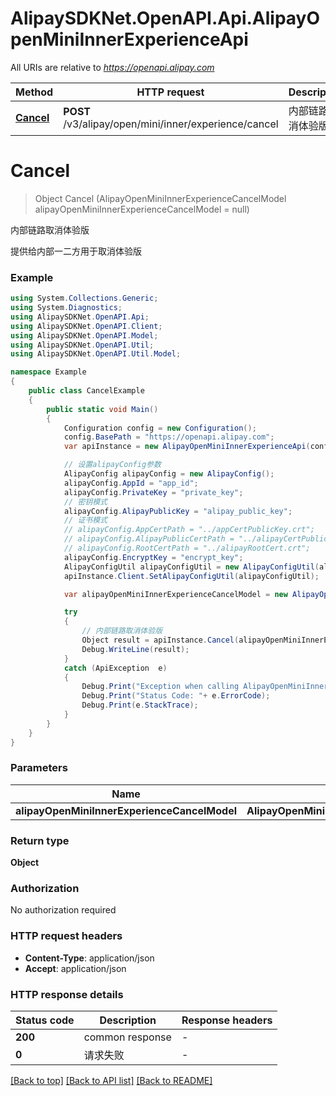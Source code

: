 # AlipaySDKNet.OpenAPI.Api.AlipayOpenMiniInnerExperienceApi

All URIs are relative to *https://openapi.alipay.com*

Method | HTTP request | Description
------------- | ------------- | -------------
[**Cancel**](AlipayOpenMiniInnerExperienceApi.md#cancel) | **POST** /v3/alipay/open/mini/inner/experience/cancel | 内部链路取消体验版


<a name="cancel"></a>
# **Cancel**
> Object Cancel (AlipayOpenMiniInnerExperienceCancelModel alipayOpenMiniInnerExperienceCancelModel = null)

内部链路取消体验版

提供给内部一二方用于取消体验版

### Example
```csharp
using System.Collections.Generic;
using System.Diagnostics;
using AlipaySDKNet.OpenAPI.Api;
using AlipaySDKNet.OpenAPI.Client;
using AlipaySDKNet.OpenAPI.Model;
using AlipaySDKNet.OpenAPI.Util;
using AlipaySDKNet.OpenAPI.Util.Model;

namespace Example
{
    public class CancelExample
    {
        public static void Main()
        {
            Configuration config = new Configuration();
            config.BasePath = "https://openapi.alipay.com";
            var apiInstance = new AlipayOpenMiniInnerExperienceApi(config);

            // 设置alipayConfig参数
            AlipayConfig alipayConfig = new AlipayConfig();
            alipayConfig.AppId = "app_id";
            alipayConfig.PrivateKey = "private_key";
            // 密钥模式
            alipayConfig.AlipayPublicKey = "alipay_public_key";
            // 证书模式
            // alipayConfig.AppCertPath = "../appCertPublicKey.crt";
            // alipayConfig.AlipayPublicCertPath = "../alipayCertPublicKey_RSA2.crt";
            // alipayConfig.RootCertPath = "../alipayRootCert.crt";
            alipayConfig.EncryptKey = "encrypt_key";
            AlipayConfigUtil alipayConfigUtil = new AlipayConfigUtil(alipayConfig);
            apiInstance.Client.SetAlipayConfigUtil(alipayConfigUtil);

            var alipayOpenMiniInnerExperienceCancelModel = new AlipayOpenMiniInnerExperienceCancelModel(); // AlipayOpenMiniInnerExperienceCancelModel |  (optional) 

            try
            {
                // 内部链路取消体验版
                Object result = apiInstance.Cancel(alipayOpenMiniInnerExperienceCancelModel);
                Debug.WriteLine(result);
            }
            catch (ApiException  e)
            {
                Debug.Print("Exception when calling AlipayOpenMiniInnerExperienceApi.Cancel: " + e.Message );
                Debug.Print("Status Code: "+ e.ErrorCode);
                Debug.Print(e.StackTrace);
            }
        }
    }
}
```

### Parameters

Name | Type | Description  | Notes
------------- | ------------- | ------------- | -------------
 **alipayOpenMiniInnerExperienceCancelModel** | **AlipayOpenMiniInnerExperienceCancelModel**|  | [optional] 

### Return type

**Object**

### Authorization

No authorization required

### HTTP request headers

 - **Content-Type**: application/json
 - **Accept**: application/json


### HTTP response details
| Status code | Description | Response headers |
|-------------|-------------|------------------|
| **200** | common response |  -  |
| **0** | 请求失败 |  -  |

[[Back to top]](#) [[Back to API list]](../README.md#documentation-for-api-endpoints) [[Back to README]](../README.md)

